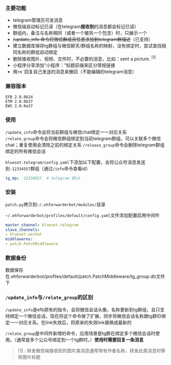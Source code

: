 
### 主要功能

- telegram管理员可发消息
- 微信端自动标记已读（在telegram**接收到**的消息都会标记已读）
- 群组内，备注与名称相同（或者一个被另一个包含）时，只展示一个
- ~~/update_info 命令将微信群成员信息添加到telegram群描述~~（已支持）
- 建立数据库保存tg群组与微信聊天/群组名称的映射，没有绑定时，尝试查找相同名称的群组自动绑定
- 删除接收图片、视频、文件时，不必要的消息，比如：sent a picture. <sup>[1]</sup>
- 小程序分享添加“小程序：”标题前缀来区分常规链接
- 用<code>rm`</code>回复自己发送的消息来撤回（不能编辑的telegram消息）

### 兼容版本

```text
EFB 2.0.0b24
ETM 2.0.0b37
EWS 2.0.0a37
```

### 使用  

`/update_info`命令会将当前群组与微信chat绑定一一对应关系  
`/relate_group`命令会将微信群组绑定到当前telegram群组，可以关联多个微信chat；重复使用会清除之前的绑定关系
`/release_group`命令会删除telegram群组绑定的所有微信会话

`blueset.telegram/config.yaml`下添加以下配置，会将公众号消息发送到`-12334557`群组（通过`/info`命令查看id）

```yaml
tg_mp: -12334557  # telegram 群id
```

### 安装

`patch.py`拷贝到`~/.ehforwarderbot/modules/`目录  

`~/.ehforwarderbot/profiles/default/config.yaml`文件添加配置启用中间件

```yaml
master_channel: blueset.telegram
slave_channels:
- blueset.wechat
middlewares:
- patch.PatchMiddleware
```

### 数据备份

数据保存在.ehforwarderbot/profiles/default/patch.PatchMiddleware/tg_group.db文件下

### `/update_info`与`/relate_group`的区别

`/update_info`是efb原有的指令，会将微信会话头像，名称更新到tg群组，且只支持绑定一个微信会话，现在将这个命令做了扩展，同步将微信会话名称跟tg群ID绑定一一对应关系。在link失效后，将原来的失效link替换成最新的

`/relate_group`是中间件新增的命令，应用场景是tg群在绑定多个微信会话时使用。（通常是多个公众号绑定到一个tg群时。）**使用时需要回复一条消息**

> [1] : 转发微信端接收到的图片类消息通常带有作者名称，转发此类消息时移除图片标题
